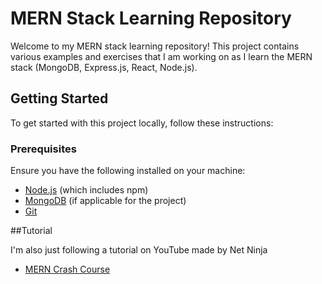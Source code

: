 # MERN Stack Learning Repository

Welcome to my MERN stack learning repository! This project contains various examples and exercises that I am working on as I learn the MERN stack (MongoDB, Express.js, React, Node.js).

## Getting Started

To get started with this project locally, follow these instructions:

### Prerequisites

Ensure you have the following installed on your machine:

- [Node.js](https://nodejs.org/en/download/) (which includes npm)
- [MongoDB](https://www.mongodb.com/try/download/community) (if applicable for the project)
- [Git](https://git-scm.com/downloads)

##Tutorial

I'm also just following a tutorial on YouTube made by Net Ninja
- [MERN Crash Course](https://youtube.com/playlist?list=PL4cUxeGkcC9iJ_KkrkBZWZRHVwnzLIoUE&si=IeGVlT0eeXsHHKFw)
